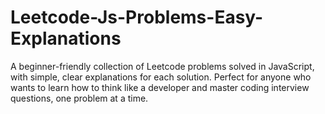 # Leetcode-Js-Problems-Easy-Explanations
A beginner-friendly collection of Leetcode problems solved in JavaScript, with simple, clear explanations for each solution. Perfect for anyone who wants to learn how to think like a developer and master coding interview questions, one problem at a time.
